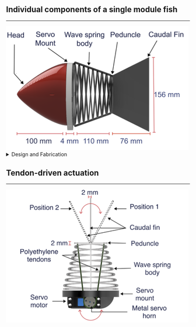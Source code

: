 ## Individual components of a single module fish

---

<img src="Images/side.PNG" alt="Parts" width="500"/>

<details>
    <summary>Design and Fabrication</summary>
    
    A modular approach provides the flexibility of performing eclectic locomotion gaits by increasing the number of modules. <br>
    Example: 1 module -> oscillatory pattern; multi module (3 and above) -> undulatory pattern 

    <table>
        <tr>
            <th>Part</th>
            <th>Material</th>
        </tr>
        <tr>
            <td>Caudal fin</td>
            <td>TPU-95A</td>
        </tr>
        <tr>
            <td>Body</td>
            <td>TPU-95A</td>
        </tr>
        <tr>
            <td>Rigid head</td>
            <td>CPE</td>
        </tr>
        <tr>
            <td>Servo mount</td>
            <td>PETG</td>
        </tr>
    </table>

</details>

## Tendon-driven actuation 

---

<img src="Images/cable.PNG" alt="Actuation" width="500"/>


